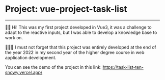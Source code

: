 # Project: vue-project-task-list

___

👋🏻 Hi! This was my first project developed in Vue3, it was a challenge to adapt to the reactive inputs, but I was able to develop a knowledge base to work on.

👨🏻‍🎓 I must not forget that this project was entirely developed at the end of the year 2022 in my second year of the higher degree course in web application development. 

You can see the demo of the project in this link: https://task-list-ten-snowy.vercel.app/